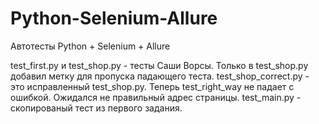 # Python-Selenium-Allure
Автотесты Python + Selenium + Allure


test_first.py и test_shop.py - тесты Саши Ворсы. Только в test_shop.py добавил метку для пропуска падающего теста.
test_shop_correct.py - это исправленный test_shop.py. Теперь test_right_way не падает с ошибкой. Ожидался не правильный адрес страницы.
test_main.py - скопированый тест из первого задания.
